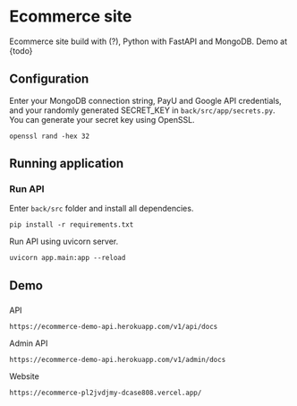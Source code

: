 # Ecommerce site
Ecommerce site build with (?), Python with FastAPI and MongoDB. Demo at {todo}
## Configuration
Enter your MongoDB connection string, PayU and Google API credentials, and your randomly generated SECRET_KEY in ```back/src/app/secrets.py```. You can generate your secret key using OpenSSL.
```
openssl rand -hex 32
```
## Running application
### Run API
Enter ```back/src``` folder and install all dependencies.
```
pip install -r requirements.txt
```
Run API using uvicorn server.
```
uvicorn app.main:app --reload
```
## Demo
###
API
```
https://ecommerce-demo-api.herokuapp.com/v1/api/docs
```
Admin API
```
https://ecommerce-demo-api.herokuapp.com/v1/admin/docs
```
Website
```
https://ecommerce-pl2jvdjmy-dcase808.vercel.app/
```